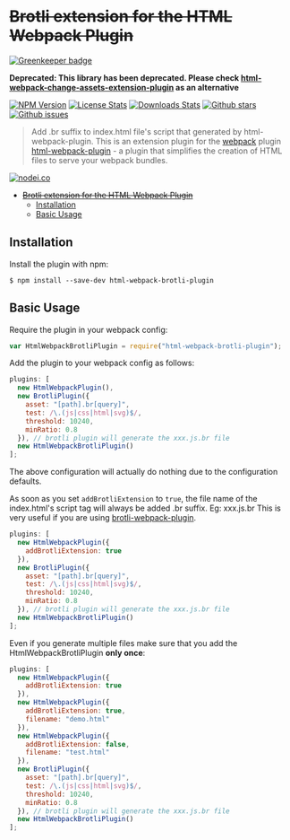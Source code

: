 # ~~Brotli extension for the HTML Webpack Plugin~~

[![Greenkeeper badge](https://badges.greenkeeper.io/nerdmax/html-webpack-brotli-plugin.svg)](https://greenkeeper.io/)

**Deprecated: This library has been deprecated. Please check [html-webpack-change-assets-extension-plugin](https://github.com/nerdmax/html-webpack-change-assets-extension-plugin) as an alternative**

[![NPM Version][npm-image]][npm-url]
[![License Stats][npm-license]][npm-url]
[![Downloads Stats][npm-downloads]][npm-url]
[![Github stars][github-stars]][github-url]
[![Github issues][github-issues]][github-issues-url]

<!-- [![Build Status][travis-image]][travis-url] -->

> Add .br suffix to index.html file's script that generated by html-webpack-plugin.
> This is an extension plugin for the [webpack](http://webpack.github.io) plugin [html-webpack-plugin](https://github.com/ampedandwired/html-webpack-plugin) - a plugin that simplifies the creation of HTML files to serve your webpack bundles.

[![nodei.co][npm-io]][npm-url]

- [~~Brotli extension for the HTML Webpack Plugin~~](#brotli-extension-for-the-html-webpack-plugin)
  - [Installation](#installation)
  - [Basic Usage](#basic-usage)

## Installation

Install the plugin with npm:

```shell
$ npm install --save-dev html-webpack-brotli-plugin
```

## Basic Usage

Require the plugin in your webpack config:

```javascript
var HtmlWebpackBrotliPlugin = require("html-webpack-brotli-plugin");
```

Add the plugin to your webpack config as follows:

```javascript
plugins: [
  new HtmlWebpackPlugin(),
  new BrotliPlugin({
    asset: "[path].br[query]",
    test: /\.(js|css|html|svg)$/,
    threshold: 10240,
    minRatio: 0.8
  }), // brotli plugin will generate the xxx.js.br file
  new HtmlWebpackBrotliPlugin()
];
```

The above configuration will actually do nothing due to the configuration defaults.

As soon as you set `addBrotliExtension` to `true`, the file name of the index.html's script tag will always be added .br suffix. Eg: xxx.js.br This is very useful if you are using [brotli-webpack-plugin](https://github.com/mynameiswhm/brotli-webpack-plugin).

```javascript
plugins: [
  new HtmlWebpackPlugin({
    addBrotliExtension: true
  }),
  new BrotliPlugin({
    asset: "[path].br[query]",
    test: /\.(js|css|html|svg)$/,
    threshold: 10240,
    minRatio: 0.8
  }), // brotli plugin will generate the xxx.js.br file
  new HtmlWebpackBrotliPlugin()
];
```

Even if you generate multiple files make sure that you add the HtmlWebpackBrotliPlugin **only once**:

```javascript
plugins: [
  new HtmlWebpackPlugin({
    addBrotliExtension: true
  }),
  new HtmlWebpackPlugin({
    addBrotliExtension: true,
    filename: "demo.html"
  }),
  new HtmlWebpackPlugin({
    addBrotliExtension: false,
    filename: "test.html"
  }),
  new BrotliPlugin({
    asset: "[path].br[query]",
    test: /\.(js|css|html|svg)$/,
    threshold: 10240,
    minRatio: 0.8
  }), // brotli plugin will generate the xxx.js.br file
  new HtmlWebpackBrotliPlugin()
];
```

<!-- Markdown link & img dfn's -->

[npm-image]: https://img.shields.io/npm/v/html-webpack-brotli-plugin.svg?style=flat-square
[npm-url]: https://www.npmjs.com/package/html-webpack-brotli-plugin
[npm-license]: https://img.shields.io/npm/l/html-webpack-brotli-plugin.svg
[npm-downloads]: https://img.shields.io/npm/dm/html-webpack-brotli-plugin.svg?style=flat-square
[github-url]: https://github.com/nerdmax/html-webpack-brotli-plugin
[github-issues]: https://img.shields.io/github/issues/nerdmax/html-webpack-brotli-plugin.svg
[github-issues-url]: https://github.com/nerdmax/html-webpack-brotli-plugin/issues
[github-stars]: https://img.shields.io/github/stars/nerdmax/html-webpack-brotli-plugin.svg
[travis-image]: https://img.shields.io/travis/dbader/node-html-webpack-brotli-plugin/master.svg?style=flat-square
[travis-url]: https://travis-ci.org/dbader/node-html-webpack-brotli-plugin
[npm-io]: https://nodei.co/npm/html-webpack-brotli-plugin.png?downloads=true&downloadRank=true&stars=true
[wiki]: https://github.com/nerdmax/html-webpack-brotli-plugin/wiki
